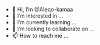 - 👋 Hi, I’m @Aleqo-kamaa
- 👀 I’m interested in ...
- 🌱 I’m currently learning ...
- 💞️ I’m looking to collaborate on ...
- 📫 How to reach me ...

<!---
Aleqo-kamaa/Aleqo-kamaa is a ✨ special ✨ repository because its `README.md` (this file) appears on your GitHub profile.
You can click the Preview link to take a look at your changes.
--->
